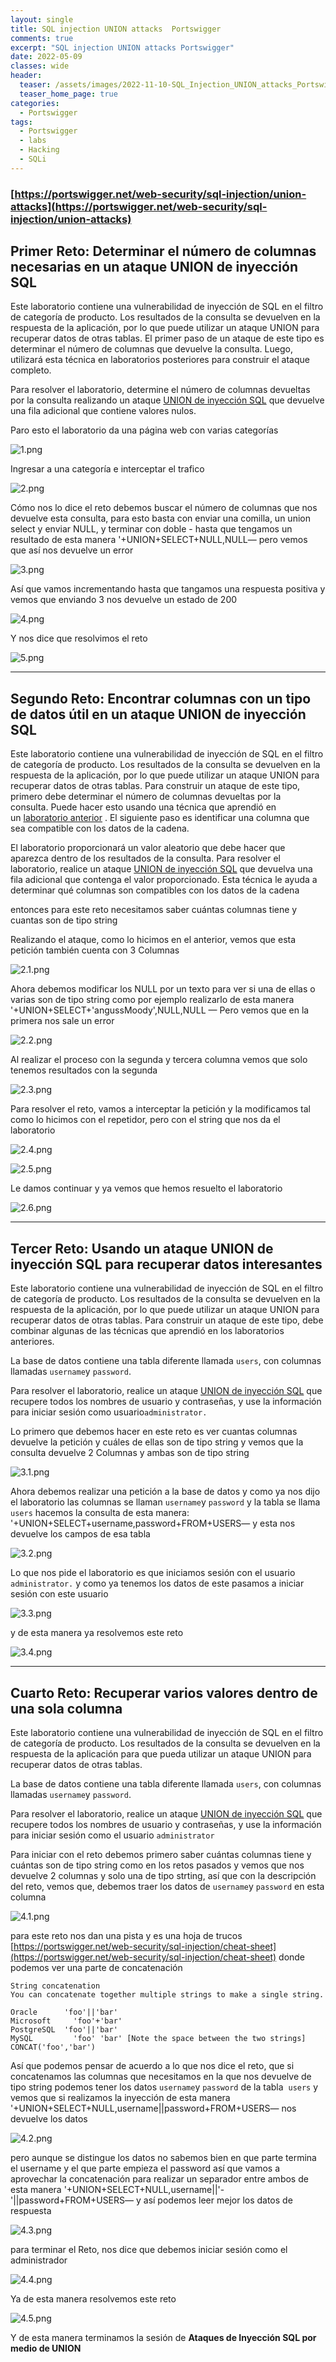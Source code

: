 ```yaml
---
layout: single
title: SQL injection UNION attacks  Portswigger
comments: true
excerpt: "SQL injection UNION attacks Portswigger"
date: 2022-05-09
classes: wide
header:
  teaser: /assets/images/2022-11-10-SQL_Injection_UNION_attacks_Portswigger/logo.png
  teaser_home_page: true
categories:
  - Portswigger
tags:
  - Portswigger
  - labs
  - Hacking
  - SQLi
---
```


### [https://portswigger.net/web-security/sql-injection/union-attacks](https://portswigger.net/web-security/sql-injection/union-attacks)

## Primer Reto: Determinar el número de columnas necesarias en un ataque UNION de inyección SQL

Este laboratorio contiene una vulnerabilidad de inyección de SQL en el filtro de categoría de producto. Los resultados de la consulta se devuelven en la respuesta de la aplicación, por lo que puede utilizar un ataque UNION para recuperar datos de otras tablas. El primer paso de un ataque de este tipo es determinar el número de columnas que devuelve la consulta. Luego, utilizará esta técnica en laboratorios posteriores para construir el ataque completo.

Para resolver el laboratorio, determine el número de columnas devueltas por la consulta realizando un ataque [UNION de inyección SQL](https://portswigger.net/web-security/sql-injection/union-attacks) que devuelve una fila adicional que contiene valores nulos.

Paro esto el laboratorio da una página web con varias categorías

![1.png](/assets/images/2022-11-10-SQL_Injection_UNION_attacks_Portswigger/1.png)

Ingresar a una categoría e interceptar el trafico

![2.png](/assets/images/2022-11-10-SQL_Injection_UNION_attacks_Portswigger/2.png)

Cómo nos lo dice el reto debemos buscar el número de columnas que nos devuelve esta consulta, para esto basta con enviar una comilla, un union select y enviar NULL, y terminar con doble - hasta que tengamos un resultado de esta manera  '+UNION+SELECT+NULL,NULL— pero vemos que así nos devuelve un error

![3.png](/assets/images/2022-11-10-SQL_Injection_UNION_attacks_Portswigger/3.png)

Así que vamos incrementando hasta que tangamos una respuesta positiva y vemos que enviando 3 nos devuelve un estado de 200 

![4.png](/assets/images/2022-11-10-SQL_Injection_UNION_attacks_Portswigger/4.png)

Y nos dice que resolvimos el reto

![5.png](/assets/images/2022-11-10-SQL_Injection_UNION_attacks_Portswigger/5.png)

---

## Segundo Reto: Encontrar columnas con un tipo de datos útil en un ataque UNION de inyección SQL

Este laboratorio contiene una vulnerabilidad de inyección de SQL en el filtro de categoría de producto. Los resultados de la consulta se devuelven en la respuesta de la aplicación, por lo que puede utilizar un ataque UNION para recuperar datos de otras tablas. Para construir un ataque de este tipo, primero debe determinar el número de columnas devueltas por la consulta. Puede hacer esto usando una técnica que aprendió en un [laboratorio anterior](https://portswigger.net/web-security/sql-injection/union-attacks/lab-determine-number-of-columns) . El siguiente paso es identificar una columna que sea compatible con los datos de la cadena.

El laboratorio proporcionará un valor aleatorio que debe hacer que aparezca dentro de los resultados de la consulta. Para resolver el laboratorio, realice un ataque [UNION de inyección SQL](https://portswigger.net/web-security/sql-injection/union-attacks) que devuelva una fila adicional que contenga el valor proporcionado. Esta técnica le ayuda a determinar qué columnas son compatibles con los datos de la cadena

entonces para este reto necesitamos saber cuántas columnas tiene y cuantas son de tipo string

Realizando el ataque, como lo hicimos en el anterior, vemos que esta petición también cuenta con 3 Columnas

![2.1.png](/assets/images/2022-11-10-SQL_Injection_UNION_attacks_Portswigger/2.1.png)

Ahora debemos modificar los NULL por un texto para ver si una de ellas o varias son de tipo string como por ejemplo realizarlo de esta manera '+UNION+SELECT+'angussMoody',NULL,NULL — Pero vemos que en la primera nos sale un error

![2.2.png](/assets/images/2022-11-10-SQL_Injection_UNION_attacks_Portswigger/2.2.png)

Al realizar el proceso con la segunda y tercera columna vemos que solo tenemos resultados con la segunda

![2.3.png](/assets/images/2022-11-10-SQL_Injection_UNION_attacks_Portswigger/2.3.png)

Para resolver el reto, vamos a interceptar la petición y la modificamos tal como lo hicimos con el repetidor, pero con el string que nos da el laboratorio

![2.4.png](/assets/images/2022-11-10-SQL_Injection_UNION_attacks_Portswigger/2.4.png)

![2.5.png](/assets/images/2022-11-10-SQL_Injection_UNION_attacks_Portswigger/2.5.png)

Le damos continuar y ya vemos que hemos resuelto el laboratorio

![2.6.png](/assets/images/2022-11-10-SQL_Injection_UNION_attacks_Portswigger/2.6.png)

---

## Tercer Reto: Usando un ataque UNION de inyección SQL para recuperar datos interesantes

Este laboratorio contiene una vulnerabilidad de inyección de SQL en el filtro de categoría de producto. Los resultados de la consulta se devuelven en la respuesta de la aplicación, por lo que puede utilizar un ataque UNION para recuperar datos de otras tablas. Para construir un ataque de este tipo, debe combinar algunas de las técnicas que aprendió en los laboratorios anteriores.

La base de datos contiene una tabla diferente llamada `users`, con columnas llamadas `username`y `password`.

Para resolver el laboratorio, realice un ataque [UNION de inyección SQL](https://portswigger.net/web-security/sql-injection/union-attacks) que recupere todos los nombres de usuario y contraseñas, y use la información para iniciar sesión como usuario`administrator.`

Lo primero que debemos hacer en este reto es ver cuantas columnas devuelve la petición y cuáles de ellas son de tipo string y vemos que la consulta devuelve 2 Columnas y ambas son de tipo string

![3.1.png](/assets/images/2022-11-10-SQL_Injection_UNION_attacks_Portswigger/3.1.png)

Ahora debemos realizar una petición a la base de datos y como ya nos dijo el laboratorio las columnas se llaman `username`y `password` y la tabla se llama `users`  hacemos la consulta de esta manera: '+UNION+SELECT+username,password+FROM+USERS— y esta nos devuelve los campos de esa tabla

![3.2.png](/assets/images/2022-11-10-SQL_Injection_UNION_attacks_Portswigger/3.2.png)

Lo que nos pide el laboratorio es que iniciamos sesión con el usuario `administrator.` y como ya tenemos los datos de este pasamos a iniciar sesión con este usuario

![3.3.png](/assets/images/2022-11-10-SQL_Injection_UNION_attacks_Portswigger/3.3.png)

y de esta manera ya resolvemos este reto

![3.4.png](/assets/images/2022-11-10-SQL_Injection_UNION_attacks_Portswigger/3.4.png)

---

## Cuarto Reto: Recuperar varios valores dentro de una sola columna

Este laboratorio contiene una vulnerabilidad de inyección de SQL en el filtro de categoría de producto. Los resultados de la consulta se devuelven en la respuesta de la aplicación para que pueda utilizar un ataque UNION para recuperar datos de otras tablas.

La base de datos contiene una tabla diferente llamada `users`, con columnas llamadas `username`y `password`.

Para resolver el laboratorio, realice un ataque [UNION de inyección SQL](https://portswigger.net/web-security/sql-injection/union-attacks) que recupere todos los nombres de usuario y contraseñas, y use la información para iniciar sesión como el usuario `administrator`

Para iniciar con el reto debemos primero saber cuántas columnas tiene y cuántas son de tipo string como en los retos pasados y vemos que nos devuelve 2 columnas y solo una de tipo strting, así que con la descripción del reto, vemos que, debemos traer los datos de  `username`y `password` en esta columna

![4.1.png](/assets/images/2022-11-10-SQL_Injection_UNION_attacks_Portswigger/4.1.png)

para este reto nos dan una pista y es una hoja de trucos [https://portswigger.net/web-security/sql-injection/cheat-sheet](https://portswigger.net/web-security/sql-injection/cheat-sheet) donde podemos ver una parte de concatenación 

```abap
String concatenation
You can concatenate together multiple strings to make a single string.

Oracle	    'foo'||'bar'
Microsoft	  'foo'+'bar'
PostgreSQL	'foo'||'bar'
MySQL	      'foo' 'bar' [Note the space between the two strings] CONCAT('foo','bar')
```

Así que podemos pensar de acuerdo a lo que nos dice el reto, que si concatenamos las columnas que necesitamos en la que nos devuelve de tipo string podemos tener los datos `username`y `password` de la tabla  `users` y vemos que si realizamos la inyección de esta manera '+UNION+SELECT+NULL,username||password+FROM+USERS— nos devuelve los datos

![4.2.png](/assets/images/2022-11-10-SQL_Injection_UNION_attacks_Portswigger/4.2.png)

pero aunque se distingue los datos no sabemos bien en que parte termina el username y el que parte empieza el password  así que vamos a aprovechar la concatenación para realizar un separador entre ambos de esta manera '+UNION+SELECT+NULL,username||'-'||password+FROM+USERS— y así podemos leer mejor los datos de respuesta 

![4.3.png](/assets/images/2022-11-10-SQL_Injection_UNION_attacks_Portswigger/4.3.png)

para terminar el Reto, nos dice que debemos iniciar sesión como el administrador 

![4.4.png](/assets/images/2022-11-10-SQL_Injection_UNION_attacks_Portswigger/4.4.png)

Ya de esta manera resolvemos este reto

![4.5.png](/assets/images/2022-11-10-SQL_Injection_UNION_attacks_Portswigger/4.5.png)

Y de esta manera terminamos la sesión de **Ataques de Inyección SQL por medio de UNION**